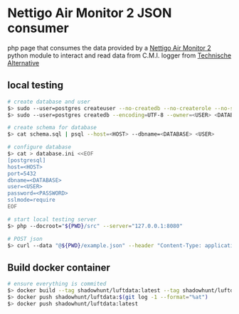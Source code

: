 # Nettigo Air Monitor 2 JSON consumer
php page that consumes the data provided by a [Nettigo Air Monitor 2](https://nettigo.eu/products/nettigo-air-monitor-kit-0-3-2-build-your-own-smog-sensor)
python module to interact and read data from C.M.I. logger from [Technische Alternative](https://www.ta.co.at)

## local testing
```sh
# create database and user
$> sudo --user=postgres createuser --no-createdb --no-createrole --no-superuser --pwprompt <USER>
$> sudo --user=postgres createdb --encoding=UTF-8 --owner=<USER> <DATABASE>

# create schema for database
$> cat schema.sql | psql --host=<HOST> --dbname=<DATABASE> <USER>

# configure database
$> cat > database.ini <<EOF
[postgresql]
host=<HOST>
port=5432
dbname=<DATABASE>
user=<USER>
password=<PASSWORD>
sslmode=require
EOF

# start local testing server
$> php --docroot="${PWD}/src" --server="127.0.0.1:8080"

# POST json
$> curl --data "@${PWD}/example.json" --header "Content-Type: application/json" --request POST --verbose http://127.0.0.1:8080/index.php
```

## Build docker container
```sh
# ensure everything is commited
$> docker build --tag shadowhunt/luftdata:latest --tag shadowhunt/luftdata:$(git log -1 --format="%at") .
$> docker push shadowhunt/luftdata:$(git log -1 --format="%at")
$> docker push shadowhunt/luftdata:latest
```
